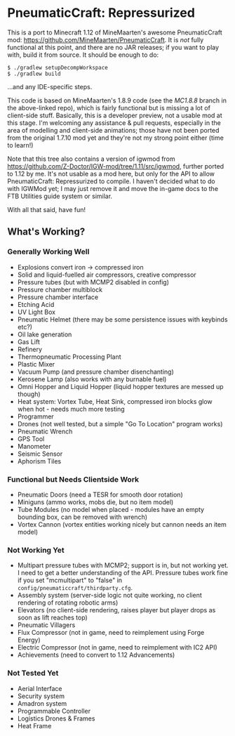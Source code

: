 # PneumaticCraft: Repressurized

This is a port to Minecraft 1.12 of MineMaarten's awesome PneumaticCraft mod: https://github.com/MineMaarten/PneumaticCraft.  It is *not* fully functional at this point, and there are no JAR releases; if you want to play with, build it from source.  It should be enough to do:

```
$ ./gradlew setupDecompWorkspace
$ ./gradlew build
```

...and any IDE-specific steps.

This code is based on MineMaarten's 1.8.9 code (see the *MC1.8.8* branch in the above-linked repo), which is fairly functional but is missing a lot of client-side stuff.  Basically, this is a developer preview, not a usable mod at this stage.  I'm welcoming any assistance & pull requests, especially in the area of modelling and client-side animations; those have not been ported from the original 1.7.10 mod yet and they're not my strong point either (time to learn!)

Note that this tree also contains a version of igwmod from https://github.com/Z-Doctor/IGW-mod/tree/1.11/src/igwmod, further ported to 1.12 by me.  It's not usable as a mod here, but only for the API to allow PneumaticCraft: Repressurized to compile.  I haven't decided what to do with IGWMod yet; I may just remove it and move the in-game docs to the FTB Utilities guide system or similar.

With all that said, have fun!

## What's Working?

### Generally Working Well

* Explosions convert iron -> compressed iron
* Solid and liquid-fuelled air compressors, creative compressor
* Pressure tubes (but with MCMP2 disabled in config)
* Pressure chamber multiblock
* Pressure chamber interface
* Etching Acid
* UV Light Box
* Pneumatic Helmet (there may be some persistence issues with keybinds etc?)
* Oil lake generation
* Gas Lift
* Refinery
* Thermopneumatic Processing Plant
* Plastic Mixer
* Vacuum Pump (and pressure chamber disenchanting)
* Kerosene Lamp (also works with any burnable fuel)
* Omni Hopper and Liquid Hopper (liquid hopper textures are messed up though)
* Heat system: Vortex Tube, Heat Sink, compressed iron blocks glow when hot - needs much more testing
* Programmer
* Drones (not well tested, but a simple "Go To Location" program works)
* Pneumatic Wrench
* GPS Tool
* Manometer
* Seismic Sensor
* Aphorism Tiles

### Functional but Needs Clientside Work

* Pneumatic Doors (need a TESR for smooth door rotation)
* Miniguns (ammo works, mobs die, but no item model)
* Tube Modules (no model when placed - modules have an empty bounding box, can be removed with wrench)
* Vortex Cannon (vortex entities working nicely but cannon needs an item model)

### Not Working Yet

* Multipart pressure tubes with MCMP2; support is in, but not working yet.  I need to get a better understanding of the API.  Pressure tubes work fine if you set "mcmultipart" to "false" in ``config/pneumaticcraft/thirdparty.cfg``.
* Assembly system (server-side logic not quite working, no client rendering of rotating robotic arms)
* Elevators (no client-side rendering, raises player but player drops as soon as lift reaches top)
* Pneumatic Villagers
* Flux Compressor (not in game, need to reimplement using Forge Energy)
* Electric Compressor (not in game, need to reimplement with IC2 API)
* Achievements (need to convert to 1.12 Advancements)

### Not Tested Yet

* Aerial Interface
* Security system
* Amadron system
* Programmable Controller
* Logistics Drones & Frames
* Heat Frame


